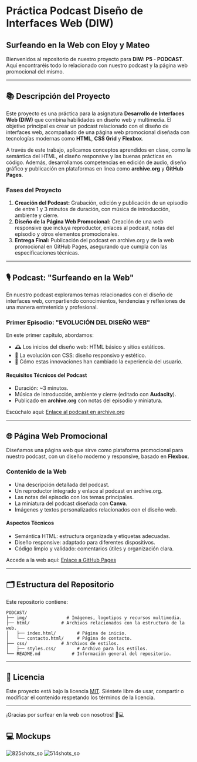 #  Práctica Podcast Diseño de Interfaces Web (DIW)

## Surfeando en la Web con Eloy y Mateo

Bienvenidos al repositorio de nuestro proyecto para **DIW: P5 - PODCAST**. Aquí encontraréis todo lo relacionado con nuestro podcast y la página web promocional del mismo.

---

## 📚 Descripción del Proyecto

Este proyecto es una práctica para la asignatura **Desarrollo de Interfaces Web (DIW)** que combina habilidades en diseño web y multimedia. El objetivo principal es crear un podcast relacionado con el diseño de interfaces web, acompañado de una página web promocional diseñada con tecnologías modernas como **HTML**, **CSS Grid** y **Flexbox**. 

A través de este trabajo, aplicamos conceptos aprendidos en clase, como la semántica del HTML, el diseño responsive y las buenas prácticas en código. Además, desarrollamos competencias en edición de audio, diseño gráfico y publicación en plataformas en línea como **archive.org** y **GitHub Pages**.

### Fases del Proyecto
1. **Creación del Podcast:** Grabación, edición y publicación de un episodio de entre 1 y 3 minutos de duración, con música de introducción, ambiente y cierre.
2. **Diseño de la Página Web Promocional:** Creación de una web responsive que incluya reproductor, enlaces al podcast, notas del episodio y otros elementos promocionales.
3. **Entrega Final:** Publicación del podcast en archive.org y de la web promocional en GitHub Pages, asegurando que cumpla con las especificaciones técnicas.

---

## 🎙️ Podcast: "Surfeando en la Web"

En nuestro podcast exploramos temas relacionados con el diseño de interfaces web, compartiendo conocimientos, tendencias y reflexiones de una manera entretenida y profesional. 

### Primer Episodio: "EVOLUCIÓN DEL DISEÑO WEB"

En este primer capítulo, abordamos:
- 🕰️ Los inicios del diseño web: HTML básico y sitios estáticos.
- 🎨 La evolución con CSS: diseño responsivo y estético.
- 🤔 Cómo estas innovaciones han cambiado la experiencia del usuario.

#### Requisitos Técnicos del Podcast
- Duración: ~3 minutos.
- Música de introducción, ambiente y cierre (editado con **Audacity**).
- Publicado en **archive.org** con notas del episodio y miniatura.

Escúchalo aquí: [Enlace al podcast en archive.org](#)

---

## 🌐 Página Web Promocional

Diseñamos una página web que sirve como plataforma promocional para nuestro podcast, con un diseño moderno y responsive, basado en **Flexbox**. 

### Contenido de la Web
- Una descripción detallada del podcast.
- Un reproductor integrado y enlace al podcast en archive.org.
- Las notas del episodio con los temas principales.
- La miniatura del podcast diseñada con **Canva**.
- Imágenes y textos personalizados relacionados con el diseño web.

#### Aspectos Técnicos
- Semántica HTML: estructura organizada y etiquetas adecuadas.
- Diseño responsive: adaptado para diferentes dispositivos.
- Código limpio y validado: comentarios útiles y organización clara.

Accede a la web aquí: [Enlace a GitHub Pages](#)

---

## 🗂️ Estructura del Repositorio

Este repositorio contiene:

```
PODCAST/
├── img/               # Imágenes, logotipos y recursos multimedia.
├── html/            # Archivos relacionados con la estructura de la web.
│   ├── index.html/        # Página de inicio.
│   └── contacto.html/     # Página de contacto.
├── css/             # Archivos de estilos.
│   ├── styles.css/        # Archivo para los estilos.
└── README.md            # Información general del repositorio.
```

---

## 📄 Licencia

Este proyecto está bajo la licencia [MIT](LICENSE). Siéntete libre de usar, compartir o modificar el contenido respetando los términos de la licencia.

---

¡Gracias por surfear en la web con nosotros! 🌊💻

##  💻 Mockups

![825shots_so](https://github.com/user-attachments/assets/aa644d78-a4df-410e-8666-bdeb199f7f7a)
![514shots_so](https://github.com/user-attachments/assets/bb3ad80d-d4c8-4f1e-bc60-df4035b6c877)
